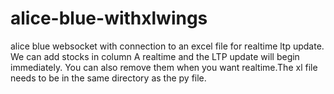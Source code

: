 # alice-blue-withxlwings
alice blue websocket with connection to an excel file for realtime ltp update.
We can add stocks in column A realtime and the LTP update will begin immediately. You can also remove them when you want realtime.The xl file needs to be in the same directory as the py file. 
